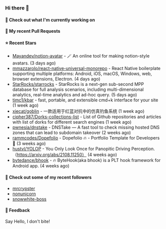 ### Hi there 👋

#### 👷 Check out what I'm currently working on

#### 🔨 My recent Pull Requests


#### ⭐ Recent Stars

- [Mayandev/notion-avatar](https://github.com/Mayandev/notion-avatar) - 🪄 An online tool for making notion-style avatars. (3 days ago)
- [mmazzarolo/react-native-universal-monorepo](https://github.com/mmazzarolo/react-native-universal-monorepo) - React Native boilerplate supporting multiple platforms: Android, iOS, macOS, Windows, web, browser extensions, Electron. (4 days ago)
- [StarRocks/starrocks](https://github.com/StarRocks/starrocks) - StarRocks is a next-gen sub-second MPP database for full analysis scenarios, including multi-dimensional analytics, real-time analytics and ad-hoc query. (5 days ago)
- [timc1/kbar](https://github.com/timc1/kbar) - fast, portable, and extensible cmd&#43;k interface for your site (1 week ago)
- [xiecat/goblin](https://github.com/xiecat/goblin) - 一款适用于红蓝对抗中的仿真钓鱼系统 (1 week ago)
- [cipher387/Dorks-collections-list](https://github.com/cipher387/Dorks-collections-list) - List of Github repositories and articles with list of dorks for different search engines (1 week ago)
- [pwnesia/dnstake](https://github.com/pwnesia/dnstake) - DNSTake — A fast tool to check missing hosted DNS zones that can lead to subdomain takeover (2 weeks ago)
- [rammcodes/Dopefolio](https://github.com/rammcodes/Dopefolio) - Dopefolio 🔥 - Portfolio Template for Developers 🚀 (3 weeks ago)
- [hustvl/YOLOP](https://github.com/hustvl/YOLOP) - You Only Look Once for Panopitic Driving Perception.（https://arxiv.org/abs/2108.11250） (4 weeks ago)
- [bytedance/bhook](https://github.com/bytedance/bhook) - 🔥 ByteHook(aka bhook) is a PLT hook framework for Android app. (4 weeks ago)

#### 👯 Check out some of my recent followers

- [mrcrypster](https://github.com/mrcrypster)
- [nonunicorn](https://github.com/nonunicorn)
- [snowwhite-boss](https://github.com/snowwhite-boss)

#### 💬 Feedback

Say Hello, I don't bite!
